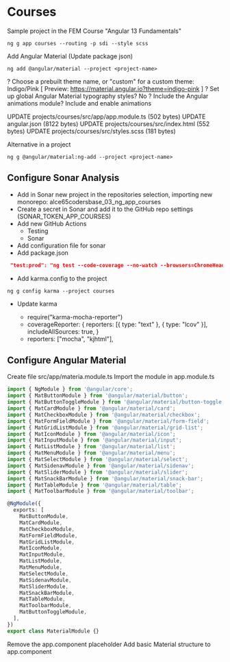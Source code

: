 # Courses

Sample project in the FEM Course "Angular 13 Fundamentals"

```shell
ng g app courses --routing -p sdi --style scss 
```

Add Angular Material (Update package json)

```shell
ng add @angular/material --project <project-name>
```

? Choose a prebuilt theme name, or "custom" for a custom theme: Indigo/Pink
[ Preview: https://material.angular.io?theme=indigo-pink ]
? Set up global Angular Material typography styles? No
? Include the Angular animations module? Include and enable animations

UPDATE projects/courses/src/app/app.module.ts (502 bytes)
UPDATE angular.json (8122 bytes)
UPDATE projects/courses/src/index.html (552 bytes)
UPDATE projects/courses/src/styles.scss (181 bytes)

Alternative in a project

```shell
ng g @angular/material:ng-add --project <project-name>
```

## Configure Sonar Analysis

- Add in Sonar new project in the repositories selection, importing new monorepo: alce65codersbase_03_ng_app_courses
- Create a secret in Sonar and add it to the GitHub repo settings (SONAR_TOKEN_APP_COURSES)
- Add new GitHub Actions
  - Testing
  - Sonar
- Add configuration file for sonar
- Add package.json

```json
 "test:prod": "ng test --code-coverage --no-watch --browsers=ChromeHeadless"
```

- Add karma.config to the project

```shell
ng g config karma --project courses
```

- Update karma

  - require("karma-mocha-reporter")
  - coverageReporter: {
      reporters: [{ type: "text" }, { type: "lcov" }],
      includeAllSources: true,
    }
  - reporters: ["mocha", "kjhtml"],

## Configure Angular Material

Create file src/app/materia.module.ts
Import the module in app.module.ts

```ts
import { NgModule } from '@angular/core';
import { MatButtonModule } from '@angular/material/button';
import { MatButtonToggleModule } from '@angular/material/button-toggle';
import { MatCardModule } from '@angular/material/card';
import { MatCheckboxModule } from '@angular/material/checkbox';
import { MatFormFieldModule } from '@angular/material/form-field';
import { MatGridListModule } from '@angular/material/grid-list';
import { MatIconModule } from '@angular/material/icon';
import { MatInputModule } from '@angular/material/input';
import { MatListModule } from '@angular/material/list';
import { MatMenuModule } from '@angular/material/menu';
import { MatSelectModule } from '@angular/material/select';
import { MatSidenavModule } from '@angular/material/sidenav';
import { MatSliderModule } from '@angular/material/slider';
import { MatSnackBarModule } from '@angular/material/snack-bar';
import { MatTableModule } from '@angular/material/table';
import { MatToolbarModule } from '@angular/material/toolbar';

@NgModule({
  exports: [
    MatButtonModule,
    MatCardModule,
    MatCheckboxModule,
    MatFormFieldModule,
    MatGridListModule,
    MatIconModule,
    MatInputModule,
    MatListModule,
    MatMenuModule,
    MatSelectModule,
    MatSidenavModule,
    MatSliderModule,
    MatSnackBarModule,
    MatTableModule,
    MatToolbarModule,
    MatButtonToggleModule,
  ],
})
export class MaterialModule {}
```

Remove the app.component placeholder
Add basic Material structure to app.component
